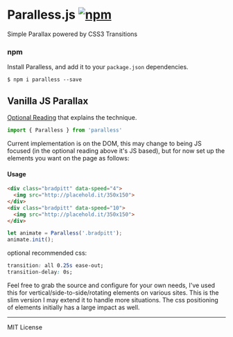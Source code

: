 # Paralless.js  [![npm](https://img.shields.io/npm/v/paralless.svg?maxAge=2592000)](https://www.npmjs.com/package/paralless)

Simple Parallax powered by CSS3 Transitions

### npm

Install Paralless, and add it to your `package.json` dependencies.

```
$ npm i paralless --save
```



## Vanilla JS Parallax

[Optional Reading](https://labs.redantler.com/vanilla-js-parallax-without-the-bloat-fd1f357914e7#.3xpjqrc2e) that explains the technique.

```javascript
import { Paralless } from 'paralless'
```

Current implementation is on the DOM, this may change to being JS focused (in the optional reading above it's JS based), but for now set up the elements you want on the page as follows:

#### Usage
```html
<div class="bradpitt" data-speed="4">
  <img src="http://placehold.it/350x150">
</div>
<div class="bradpitt" data-speed="10">
  <img src="http://placehold.it/350x150">
</div>
```

```javascript
let animate = Paralless('.bradpitt');
animate.init();
```

optional recommended css:

```css
transition: all 0.25s ease-out;
transition-delay: 0s;
```

Feel free to grab the source and configure for your own needs, I've used this for vertical/side-to-side/rotating elements on various sites. This is the slim version I may extend it to handle more situations. The css positioning of elements initially has a large impact as well.

* * *
 MIT License
